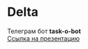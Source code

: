 # Delta

Телеграм бот **task-o-bot**  
[Ссылка на презентацию](https://docs.google.com/presentation/d/1aJwFNamCORtbkQzHl54Y_9zEpwsQx4U2KwAuoanU6Y8/edit?usp=sharing)

